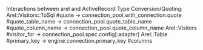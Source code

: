 Interactions between arel and ActiveRecord
	Type Conversion/Quoting:
		Arel::Visitors::ToSql
			#quote -> connection_pool.with_connection.quote
			#quote_table_name -> connection_pool.quote_table_name
			#quote_column_name -> connection_pool.quote_column_name
		Arel::Visitors
			#visitor_for -> connection_pool.spec.config[:adapter]
		Arel::Table
		  #primary_key -> engine.connection.primary_key
		  #columns